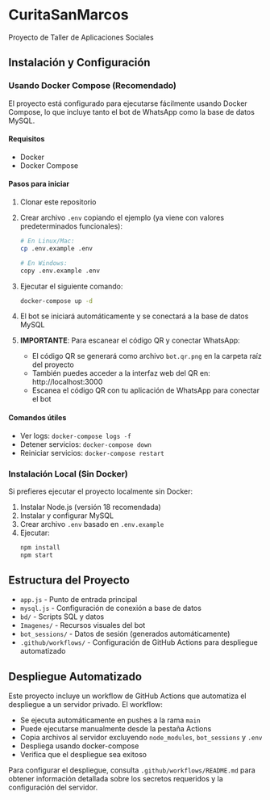 # CuritaSanMarcos
Proyecto de Taller de Aplicaciones Sociales

## Instalación y Configuración

### Usando Docker Compose (Recomendado)

El proyecto está configurado para ejecutarse fácilmente usando Docker Compose, lo que incluye tanto el bot de WhatsApp como la base de datos MySQL.

#### Requisitos
- Docker
- Docker Compose

#### Pasos para iniciar
1. Clonar este repositorio
2. Crear archivo `.env` copiando el ejemplo (ya viene con valores predeterminados funcionales):

   ```bash
   # En Linux/Mac:
   cp .env.example .env
   
   # En Windows:
   copy .env.example .env
   ```

3. Ejecutar el siguiente comando:

   ```bash
   docker-compose up -d
   ```

4. El bot se iniciará automáticamente y se conectará a la base de datos MySQL

5. **IMPORTANTE**: Para escanear el código QR y conectar WhatsApp:
   - El código QR se generará como archivo `bot.qr.png` en la carpeta raíz del proyecto
   - También puedes acceder a la interfaz web del QR en: http://localhost:3000
   - Escanea el código QR con tu aplicación de WhatsApp para conectar el bot

#### Comandos útiles
- Ver logs: `docker-compose logs -f`
- Detener servicios: `docker-compose down`
- Reiniciar servicios: `docker-compose restart`

### Instalación Local (Sin Docker)

Si prefieres ejecutar el proyecto localmente sin Docker:

1. Instalar Node.js (versión 18 recomendada)
2. Instalar y configurar MySQL
3. Crear archivo `.env` basado en `.env.example`
4. Ejecutar:
   ```bash
   npm install
   npm start
   ```

## Estructura del Proyecto

- `app.js` - Punto de entrada principal
- `mysql.js` - Configuración de conexión a base de datos
- `bd/` - Scripts SQL y datos
- `Imagenes/` - Recursos visuales del bot
- `bot_sessions/` - Datos de sesión (generados automáticamente)
- `.github/workflows/` - Configuración de GitHub Actions para despliegue automatizado

## Despliegue Automatizado

Este proyecto incluye un workflow de GitHub Actions que automatiza el despliegue a un servidor privado. El workflow:

- Se ejecuta automáticamente en pushes a la rama `main`
- Puede ejecutarse manualmente desde la pestaña Actions
- Copia archivos al servidor excluyendo `node_modules`, `bot_sessions` y `.env`
- Despliega usando docker-compose
- Verifica que el despliegue sea exitoso

Para configurar el despliegue, consulta `.github/workflows/README.md` para obtener información detallada sobre los secretos requeridos y la configuración del servidor.
